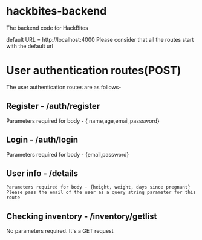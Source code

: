 # hackbites-backend
The backend code for HackBites

default URL = http://localhost:4000
Please consider that all the routes start with the default url

# User authentication routes(POST)

The user authentication routes are as follows-

## Register - /auth/register
 Parameters required for body - { name,age,email,passsword}
 
 ## Login - /auth/login
  Parameters required for body - {email,password}
  
  ## User info - /details
    Parameters required for body - {height, weight, days since pregnant}
    Please pass the email of the user as a query string parameter for this route 
    
    

## Checking inventory - /inventory/getlist
 No parameters required. It's a GET request
